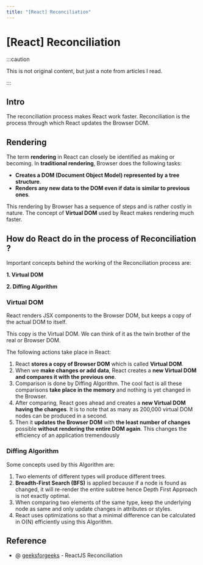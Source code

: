 ```yaml
---
title: "[React] Reconciliation"
---
```


# [React] Reconciliation

:::caution

This is not original content, but just a note from articles I read.

:::

## Intro

The reconciliation process makes React work faster. Reconciliation is the process through which React updates the Browser DOM.

## Rendering

The term **rendering** in React can closely be identified as making or becoming. In **traditional rendering**, Browser does the following tasks:

+ **Creates a DOM (Document Object Model) represented by a tree structure**.
+ **Renders any new data to the DOM even if data is similar to previous ones**.

This rendering by Browser has a sequence of steps and is rather costly in nature. The concept of **Virtual DOM** used by React makes rendering much faster.

## How do React do in the process of Reconciliation ?

Important concepts behind the working of the Reconciliation process are:

**1. Virtual DOM**

**2. Diffing Algorithm**

### Virtual DOM

React renders JSX components to the Browser DOM, but keeps a copy of the actual DOM to itself.

This copy is the Virtual DOM. We can think of it as the twin brother of the real or Browser DOM.

The following actions take place in React:

1. React **stores a copy of Browser DOM** which is called **Virtual DOM**.
2. When we **make changes or add data**, React creates a **new Virtual DOM and compares it with the previous one**.
3. Comparison is done by Diffing Algorithm. The cool fact is all these comparisons **take place in the memory** and nothing is yet changed in the Browser.
4. After comparing, React goes ahead and creates a **new Virtual DOM having the changes**. It is to note that as many as 200,000 virtual DOM nodes can be produced in a second.
5. Then it **updates the Browser DOM** with **the least number of changes** possible **without rendering the entire DOM again**. This changes the efficiency of an application tremendously


### Diffing Algorithm

Some concepts used by this Algorithm are:

1. Two elements of different types will produce different trees.
2. **Breadth-First Search (BFS)** is applied because if a node is found as changed, it will re-render the entire subtree hence Depth First Approach is not exactly optimal. 
3. When comparing two elements of the same type, keep the underlying node as same and only update changes in attributes or styles.
4. React uses optimizations so that a minimal difference can be calculated in O(N) efficiently using this Algorithm.

###

## Reference

+ @ [geeksforgeeks](https://www.geeksforgeeks.org/reactjs-reconciliation/) - ReactJS Reconciliation
